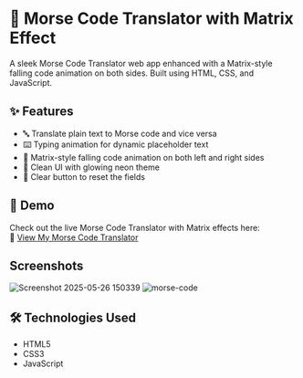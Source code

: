 # 🧠 Morse Code Translator with Matrix Effect

A sleek Morse Code Translator web app enhanced with a Matrix-style falling code animation on both sides. Built using HTML, CSS, and JavaScript.

## ✨ Features

- 🔤 Translate plain text to Morse code and vice versa
- ⌨️ Typing animation for dynamic placeholder text
- 🌌 Matrix-style falling code animation on both left and right sides
- 🧪 Clean UI with glowing neon theme
- 🔁 Clear button to reset the fields

## 🚀 Demo

Check out the live Morse Code Translator with Matrix effects here:  
🔗 [View My Morse Code Translator](https://morse-code-translator-theta.vercel.app/)


## Screenshots

![Screenshot 2025-05-26 150339](https://github.com/user-attachments/assets/49ac1ac9-3747-466e-98a0-81a316dd784f)
![morse-code](https://github.com/user-attachments/assets/6b9ee0e9-4a32-498d-99be-c3920a43f212)



## 🛠️ Technologies Used

- HTML5
- CSS3
- JavaScript
